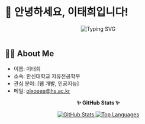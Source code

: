 # 👋 안녕하세요, 이태희입니다!

<div align="center">
  <img src="https://readme-typing-svg.herokuapp.com?font=Nanum+Gothic&size=30&color=333333&center=true&vCenter=true&width=500&lines=끊임없이+배우고+성장하는;주니어+개발자+이태희입니다." alt="Typing SVG" />
</div>

<br>

## 👨‍💻 About Me

-   이름: 이태희
-   소속: 한신대학교 자유전공학부
-   관심 분야: [웹 개발, 인공지능]
-   메일: olxoeee@hs.ac.kr



<div align="center">
  <p><strong>✨ GitHub Stats ✨</strong></p>
  <a href="https://github.com/anuraghazra/github-readme-stats">
    <img src="https://github-readme-stats.vercel.app/api?username=[YOUR_GITHUB_USERNAME]&show_icons=true&theme=radical" alt="GitHub Stats" />
  </a>
  <a href="https://github.com/anuraghazra/github-readme-stats">
    <img src="https://github-readme-stats.vercel.app/api/top-langs/?username=[YOUR_GITHUB_USERNAME]&layout=compact&theme=radical" alt="Top Languages" />
  </a>
</div>
